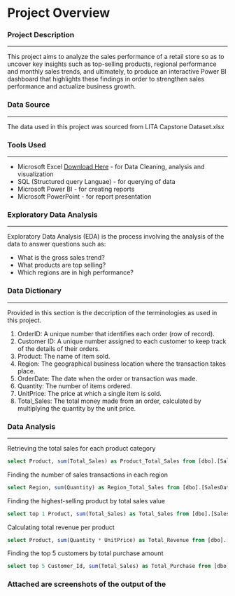 # Project Overview

### Project Description
--------------------------
This project aims to analyze the sales performance of a retail store so as to uncover key insights such as top-selling products, regional performance and monthly sales trends, and 
ultimately, to produce an interactive Power BI dashboard that highlights these findings in order to strengthen sales performance and actualize business growth.

### Data Source
------------------
The data used in this project was sourced from LITA Capstone Dataset.xlsx 

### Tools Used
--------------------
- Microsoft Excel [Download Here](https://www.microsoft.com) - for Data Cleaning, analysis and visualization
- SQL (Structured query Languae) - for querying of data
- Microsoft Power BI - for creating reports
- Microsoft PowerPoint - for report presentation  

### Exploratory Data Analysis
---------------------------------------
Exploratory Data Analysis (EDA) is the process involving the analysis of the data to answer questions such as:
- What is the gross sales trend?
- What products are top selling?
- Which regions are in high performance?

### Data Dictionary
----------------------
Provided in this section is the deccription of the terminologies as used in this project.
1. OrderID: A unique number that identifies each order (row of record).
2. Customer ID: A unique number assigned to each customer to keep track of the details of their orders.
3. Product: The name of item sold.
4. Region: The geographical business location where the transaction takes place.
5. OrderDate: The date when the order or transaction was made.
6. Quantity: The number of items ordered.
7. UnitPrice: The price at which a single item is sold.
8. Total_Sales: The total money made from an order, calculated by multiplying the quantity by the unit price.

### Data Analysis
------------------
Retrieving the total sales for each product category
```SQL
select Product, sum(Total_Sales) as Product_Total_Sales from [dbo].[SalesData$_xlnm#_FilterDatabase] group by Product
```
Finding the number of sales transactions in each region
```SQL
select Region, sum(Quantity) as Region_Total_Sales from [dbo].[SalesData$_xlnm#_FilterDatabase] group by Region
```
Finding the highest-selling product by total sales value
```SQL
select top 1 Product, sum(Total_Sales) as Total_Sales from [dbo].[SalesData$_xlnm#_FilterDatabase] group by Product order by Total_Sales desc
```
Calculating total revenue per product
```SQL
select Product, sum(Quantity * UnitPrice) as Total_Revenue from [dbo].[SalesData$_xlnm#_FilterDatabase] group by product order by Total_Revenue desc
```
Finding the top 5 customers by total purchase amount
```SQL
select top 5 Customer_Id, sum(Total_Sales) as Total_Purchase from [dbo].[SalesData$_xlnm#_FilterDatabase] group by Customer_Id order by Total_Purchase desc
```


### Attached are screenshots of the output of the 
